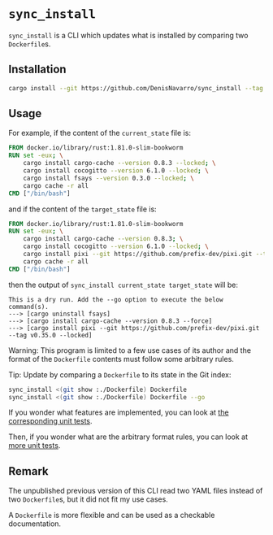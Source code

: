 
`sync_install`
==============

`sync_install` is a CLI which updates what is installed by comparing two `Dockerfile`s.

## Installation

```bash
cargo install --git https://github.com/DenisNavarro/sync_install --tag 0.6.0 --locked
```

## Usage

For example, if the content of the `current_state` file is:

```Dockerfile
FROM docker.io/library/rust:1.81.0-slim-bookworm
RUN set -eux; \
    cargo install cargo-cache --version 0.8.3 --locked; \
    cargo install cocogitto --version 6.1.0 --locked; \
    cargo install fsays --version 0.3.0 --locked; \
    cargo cache -r all
CMD ["/bin/bash"]
```

and if the content of the `target_state` file is:

```Dockerfile
FROM docker.io/library/rust:1.81.0-slim-bookworm
RUN set -eux; \
    cargo install cargo-cache --version 0.8.3; \
    cargo install cocogitto --version 6.1.0 --locked; \
    cargo install pixi --git https://github.com/prefix-dev/pixi.git --tag v0.35.0 --locked; \
    cargo cache -r all
CMD ["/bin/bash"]
```

then the output of `sync_install current_state target_state` will be:

```
This is a dry run. Add the --go option to execute the below command(s).
---> [cargo uninstall fsays]
---> [cargo install cargo-cache --version 0.8.3 --force]
---> [cargo install pixi --git https://github.com/prefix-dev/pixi.git --tag v0.35.0 --locked]
```

Warning: This program is limited to a few use cases of its author and the
format of the `Dockerfile` contents must follow some arbitrary rules.

Tip: Update by comparing a `Dockerfile` to its state in the Git index:

```bash
sync_install <(git show :./Dockerfile) Dockerfile
sync_install <(git show :./Dockerfile) Dockerfile --go
```

If you wonder what features are implemented, you can look at
[the corresponding unit tests](./src/happy_path_tests.rs).

Then, if you wonder what are the arbitrary format rules, you can look at
[more unit tests](./src/parsing_error_tests.rs).

## Remark

The unpublished previous version of this CLI read two YAML files instead of two `Dockerfile`s, but it
did not fit my use cases.

A `Dockerfile` is more flexible and can be used as a checkable documentation.

